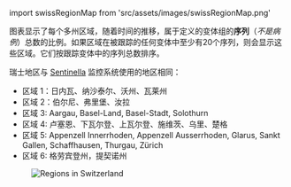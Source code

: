 
import swissRegionMap from 'src/assets/images/swissRegionMap.png'

图表显示了每个多州区域，随着时间的推移，属于定义的变体组的**序列**（*不是病例*）总数的比例。如果区域在被跟踪的任何变体中至少有20个序列，则会显示这些区域。它们按跟踪变体中的序列总数排序。

瑞士地区与 [Sentinella](https://www.sentinella.ch/) 监控系统使用的地区相同：
- 区域 1：日内瓦、纳沙泰尔、沃州、瓦莱州
- 区域 2：伯尔尼、弗里堡、汝拉
- 区域 3: Aargau, Basel-Land, Basel-Stadt, Solothurn
- 区域 4: 卢塞恩、下瓦尔登、上瓦尔登、施维茨、乌里、楚格
- 区域 5: Appenzell Innerrhoden, Appenzell Ausserrhoden, Glarus, Sankt Gallen, Schaffhausen, Thurgau, Zürich
- 区域 6: 格劳宾登州，提契诺州

<figure className="text-center">
  <img src={swissRegionMap.src} alt="Regions in Switzerland" />
</figure>


<MdxContent filepath="RegionBreakdownInfo.md" />
